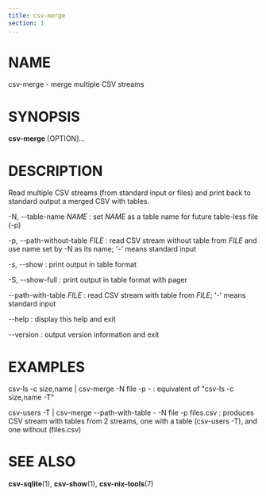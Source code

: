 ```yaml
---
title: csv-merge
section: 1
...
```


# NAME #

csv-merge - merge multiple CSV streams

# SYNOPSIS #

**csv-merge** [OPTION]...

# DESCRIPTION #

Read multiple CSV streams (from standard input or files)
and print back to standard output a merged CSV with tables.

-N, --table-name *NAME*
:   set *NAME* as a table name for future table-less file (-p)

-p, --path-without-table *FILE*
:   read CSV stream without table from *FILE* and use name set by -N as its name; '-' means standard input

-s, --show
:   print output in table format

-S, --show-full
:   print output in table format with pager

--path-with-table *FILE*
:   read CSV stream with table from *FILE*; '-' means standard input

--help
:   display this help and exit

--version
:   output version information and exit

# EXAMPLES #

csv-ls -c size,name | csv-merge -N file -p -
:   equivalent of "csv-ls -c size,name -T"

csv-users -T | csv-merge --path-with-table - -N file -p files.csv
:   produces CSV stream with tables from 2 streams, one with a table
(csv-users -T), and one without (files.csv)

# SEE ALSO #

**csv-sqlite**(1), **csv-show**(1), **csv-nix-tools**(7)
